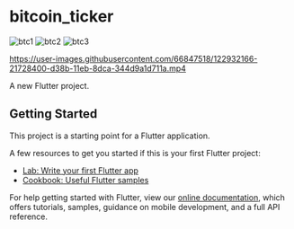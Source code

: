 # bitcoin_ticker
![btc1](https://user-images.githubusercontent.com/66847518/122931816-dbb5bb80-d38a-11eb-846b-ff5350e77e49.jpg)
![btc2](https://user-images.githubusercontent.com/66847518/122931837-df494280-d38a-11eb-8bd3-5d5f64391971.jpg)
![btc3](https://user-images.githubusercontent.com/66847518/122931850-e2dcc980-d38a-11eb-878f-787f60f66e6d.jpg)



https://user-images.githubusercontent.com/66847518/122932166-21728400-d38b-11eb-8dca-344d9a1d711a.mp4




A new Flutter project.

## Getting Started

This project is a starting point for a Flutter application.

A few resources to get you started if this is your first Flutter project:

- [Lab: Write your first Flutter app](https://flutter.dev/docs/get-started/codelab)
- [Cookbook: Useful Flutter samples](https://flutter.dev/docs/cookbook)

For help getting started with Flutter, view our
[online documentation](https://flutter.dev/docs), which offers tutorials,
samples, guidance on mobile development, and a full API reference.
